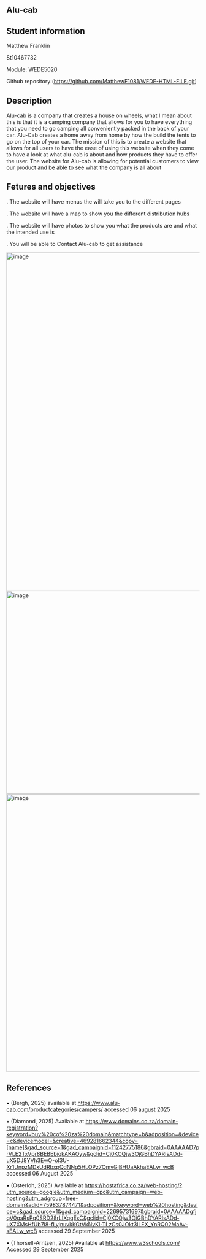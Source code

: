 Alu-cab
--
Student information
--
Matthew Franklin

St10467732

Module: WEDE5020

Github repository:(https://github.com/MatthewF1081/WEDE-HTML-FILE.git)



Description
--
Alu-cab is a company that creates a house on wheels, what I mean about this is that it is a camping company that allows for you to have everything that you need to go camping all conveniently packed in the back of your car. Alu-Cab creates a home away from home by how the build the tents to go on the top of your car. The mission of this is to create a website that allows for all users to have the ease of using this website when they come to have a look at what alu-cab is about and how products they have to offer the user. The website for Alu-cab is allowing for potential customers to view our product and be able to see what the company is all about

Fetures and objectives 
--
. The website will have menus the will take you to the different pages 

. The website will have a map to show you the different distribution hubs

. The website will have photos to show you what the products are and what the intended use is

. You will be able to Contact Alu-cab to get assistance

<img width="1914" height="883" alt="image" src="https://github.com/user-attachments/assets/98744a4d-201f-4345-8354-bf94b0c19459" />
<img width="940" height="529" alt="image" src="https://github.com/user-attachments/assets/3f01b29f-2ddf-4516-a26f-7aa6fffdafee" />
<img width="1350" height="725" alt="image" src="https://github.com/user-attachments/assets/1499cf7f-a50f-4e79-8078-8dc8d5978fe0" />

References
--
•	(Bergh, 2025) available at https://www.alu-cab.com/productcategories/campers/ accessed 06 august 2025

•	(Diamond, 2025) Available at https://www.domains.co.za/domain-registration?keyword=buy%20co%20za%20domain&matchtype=b&adposition=&device=c&devicemodel=&creative=469281662344&copy=[name]&gad_source=1&gad_campaignid=11242775186&gbraid=0AAAAAD7prVLE2TxVpr8BEBEbiqkAKAOyw&gclid=Cj0KCQjw3OjGBhDYARIsADd-uX5DJ8YVh3EwO-oI3U-Xr1UnpzMDxUdRbxpQdNNg5HLOPz7OmvGjBHUaAkhaEALw_wcB accessed 06 August 2025

•	(Osterloh, 2025) Available at https://hostafrica.co.za/web-hosting/?utm_source=google&utm_medium=cpc&utm_campaign=web-hosting&utm_adgroup=free-domain&adid=759837874471&adposition=&keyword=web%20hosting&device=c&gad_source=1&gad_campaignid=22695731697&gbraid=0AAAAADgfjqV0gaRsPq0SRD28rLlXqqEsC&gclid=Cj0KCQjw3OjGBhDYARIsADd-uX7XMsHfUb7i8-fLyjnuvkKGtVkNyKl-TLzCs0JOkt3lLFX_YnRQ02MaAv-sEALw_wcB  accessed 29 September 2025

•	(Thorsell-Arntsen, 2025) Available at https://www.w3schools.com/ Accessed 29 September 2025


